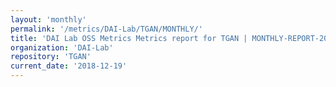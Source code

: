 ```yaml
---
layout: 'monthly'
permalink: '/metrics/DAI-Lab/TGAN/MONTHLY/'
title: 'DAI Lab OSS Metrics Metrics report for TGAN | MONTHLY-REPORT-2018-12-19'
organization: 'DAI-Lab'
repository: 'TGAN'
current_date: '2018-12-19'
---
```

